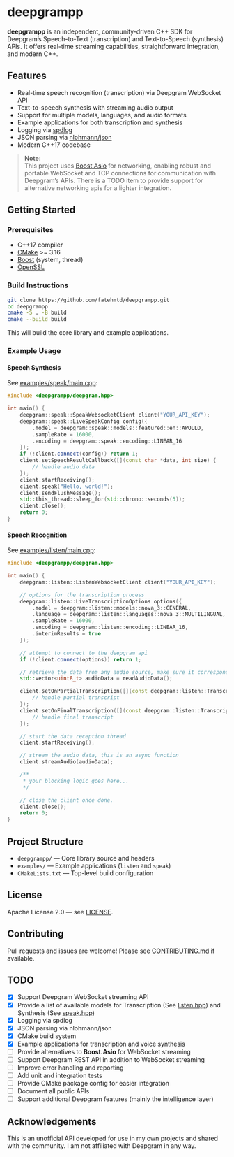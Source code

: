 # deepgrampp

**deepgrampp** is an independent, community-driven C++ SDK for Deepgram’s Speech-to-Text (transcription) and Text-to-Speech (synthesis) APIs. It offers real-time streaming capabilities, straightforward integration, and modern C++.

## Features

- Real-time speech recognition (transcription) via Deepgram WebSocket API
- Text-to-speech synthesis with streaming audio output
- Support for multiple models, languages, and audio formats
- Example applications for both transcription and synthesis
- Logging via [spdlog](https://github.com/gabime/spdlog)
- JSON parsing via [nlohmann/json](https://github.com/nlohmann/json)
- Modern C++17 codebase

> **Note:**  
> This project uses [Boost.Asio](https://www.boost.org/doc/libs/release/doc/html/boost_asio.html) for networking, enabling robust and portable WebSocket and TCP connections for communication with Deepgram’s APIs. There is a TODO item to provide support for alternative networking apis for a lighter integration.
>

## Getting Started

### Prerequisites

- C++17 compiler
- [CMake](https://cmake.org/) >= 3.16
- [Boost](https://www.boost.org/) (system, thread)
- [OpenSSL](https://www.openssl.org/)

### Build Instructions

```sh
git clone https://github.com/fatehmtd/deepgrampp.git
cd deepgrampp
cmake -S . -B build
cmake --build build
```

This will build the core library and example applications.

### Example Usage

#### Speech Synthesis

See [examples/speak/main.cpp](examples/speak/main.cpp):

```cpp
#include <deepgrampp/deepgram.hpp>

int main() {
    deepgram::speak::SpeakWebsocketClient client("YOUR_API_KEY");
    deepgram::speak::LiveSpeakConfig config({
        .model = deepgram::speak::models::featured::en::APOLLO,
        .sampleRate = 16000,
        .encoding = deepgram::speak::encoding::LINEAR_16
    });
    if (!client.connect(config)) return 1;
    client.setSpeechResultCallback([](const char *data, int size) {
        // handle audio data
    });
    client.startReceiving();
    client.speak("Hello, world!");
    client.sendFlushMessage();
    std::this_thread::sleep_for(std::chrono::seconds(5));
    client.close();
    return 0;
}
```

#### Speech Recognition

See [examples/listen/main.cpp](examples/listen/main.cpp):

```cpp
#include <deepgrampp/deepgram.hpp>

int main() {
    deepgram::listen::ListenWebsocketClient client("YOUR_API_KEY");

    // options for the transcription process
    deepgram::listen::LiveTranscriptionOptions options({
        .model = deepgram::listen::models::nova_3::GENERAL,
        .language = deepgram::listen::languages::nova_3::MULTILINGUAL,
        .sampleRate = 16000,
        .encoding = deepgram::listen::encoding::LINEAR_16,
        .interimResults = true
    });

    // attempt to connect to the deepgram api
    if (!client.connect(options)) return 1;

    // retrieve the data from any audio source, make sure it corresponds to the LiveTranscriptionOptions you're using.
    std::vector<uint8_t> audioData = readAudioData(); 

    client.setOnPartialTranscription([](const deepgram::listen::TranscriptionResult &result) {
        // handle partial transcript
    });
    client.setOnFinalTranscription([](const deepgram::listen::TranscriptionResult &result) {
        // handle final transcript
    });

    // start the data reception thread
    client.startReceiving();

    // stream the audio data, this is an async function
    client.streamAudio(audioData);

    /**
     * your blocking logic goes here...
     */ 

    // close the client once done.
    client.close();
    return 0;
}
```

## Project Structure

- `deepgrampp/` — Core library source and headers
- `examples/` — Example applications (`listen` and `speak`)
- `CMakeLists.txt` — Top-level build configuration

## License

Apache License 2.0 — see [LICENSE](LICENSE).

## Contributing

Pull requests and issues are welcome! Please see [CONTRIBUTING.md](CONTRIBUTING.md) if available.

## TODO

- [x] Support Deepgram WebSocket streaming API
- [x] Provide a list of available models for Transcription (See [listen.hpp](deepgrampp/include/deepgrampp/listen.hpp)) and Synthesis (See [speak.hpp](deepgrampp/include/deepgrampp/speak.hpp))
- [x] Logging via spdlog
- [x] JSON parsing via nlohmann/json
- [x] CMake build system
- [x] Example applications for transcription and voice synthesis
- [ ] Provide alternatives to **Boost.Asio** for WebSocket streaming
- [ ] Support Deepgram REST API in addition to WebSocket streaming
- [ ] Improve error handling and reporting
- [ ] Add unit and integration tests
- [ ] Provide CMake package config for easier integration
- [ ] Document all public APIs
- [ ] Support additional Deepgram features (mainly the intelligence layer)

## Acknowledgements

This is an unofficial API developed for use in my own projects and shared with the community. I am not affiliated with Deepgram in any way.
